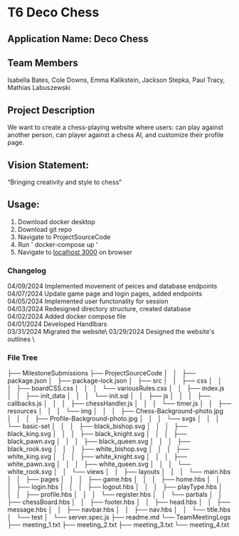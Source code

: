 # T6 Deco Chess
## Application Name: Deco Chess
## Team Members
Isabella Bates, Cole Downs, Emma Kalikstein, 
Jackson Stepka, Paul Tracy, Mathias Labuszewski

## Project Description
We want to create a chess-playing website where users: can play against another person, can player against a chess AI, and customize their profile page. 

## Vision Statement: 
“Bringing creativity and style to chess”

## Usage:
1. Download docker desktop
2. Download git repo
3. Navigate to ProjectSourceCode
4. Run ' docker-compose up '
5. Navigate to [localhost 3000](http://localhost:3000/) on browser

### Changelog
04/09/2024 Implemented movement of peices and database endpoints\
04/07/2024 Update game page and login pages, added endpoints\
04/05/2024 Implemented user functonality for session\
04/03/2024 Redesigned directory structure, created database\
04/02/2024 Added docker compose file\
04/01/2024 Developed Handlbars\
03/31/2024 Migrated the website\ 
03/29/2024 Designed the website's outlines \

###  File Tree
├── MilestoneSubmissions
├── ProjectSourceCode
│   │   ├── package.json
│   ├── package-lock.json
│   ├── src
│   │   ├── css
│   │   │   ├── boardCSS.css
│   │   │   └── variousRules.css
│   │   ├── index.js
│   │   ├── init_data
│   │   │   └── init.sql
│   │   ├── js
│   │   │   ├── callbacks.js
│   │   │   ├── chessHandler.js
│   │   │   └── timer.js
│   │   ├── resources
│   │   │   └── img
│   │   │       ├── Chess-Background-photo.jpg
│   │   │       ├── Profile-Background-photo.jpg
│   │   │       └── svgs
│   │   │           └── basic-set
│   │   │               ├── black_bishop.svg
│   │   │               ├── black_king.svg
│   │   │               ├── black_knight.svg
│   │   │               ├── black_pawn.svg
│   │   │               ├── black_queen.svg
│   │   │               ├── black_rook.svg
│   │   │               ├── white_bishop.svg
│   │   │               ├── white_king.svg
│   │   │               ├── white_knight.svg
│   │   │               ├── white_pawn.svg
│   │   │               ├── white_queen.svg
│   │   │               └── white_rook.svg
│   │   └── views
│   │       ├── layouts
│   │       │   └── main.hbs
│   │       ├── pages
│   │       │   ├── game.hbs
│   │       │   ├── home.hbs
│   │       │   ├── login.hbs
│   │       │   ├── logout.hbs
│   │       │   ├── playType.hbs
│   │       │   ├── profile.hbs
│   │       │   └── register.hbs
│   │       └── partials
│   │           ├── chessBoard.hbs
│   │           ├── footer.hbs
│   │           ├── head.hbs
│   │           ├── message.hbs
│   │           ├── navbar.hbs
│   │           ├── nav.hbs
│   │           └── title.hbs
│   └── test
│       └── server.spec.js
├── readme.md
└── TeamMeetingLogs
    ├── meeting_1.txt
    ├── meeting_2.txt
    ├── meeting_3.txt
    └── meeting_4.txt
